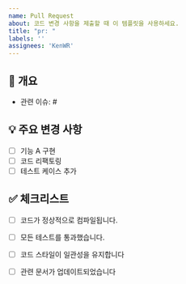 ```yaml
---
name: Pull Request
about: 코드 변경 사항을 제출할 때 이 템플릿을 사용하세요.
title: "pr: "
labels: ''
assignees: 'KenWR'
---
```


## 📌 개요
<!-- 이 PR에서 해결하거나 구현한 기능에 대한 간단한 설명을 작성합니다. -->
- 관련 이슈: #

## 💡 주요 변경 사항
<!-- 주요 코드 변경 내용을 나열합니다. -->
- [ ] 기능 A 구현
- [ ] 코드 리팩토링
- [ ] 테스트 케이스 추가

## ✅ 체크리스트
<!-- PR 제출 전 확인해야 할 사항들을 체크리스트로 작성합니다. -->
- [ ] 코드가 정상적으로 컴파일됩니다. 
- [ ] 모든 테스트를 통과했습니다. 
- [ ] 코드 스타일이 일관성을 유지합니다 
- [ ] 관련 문서가 업데이트되었습니다 

